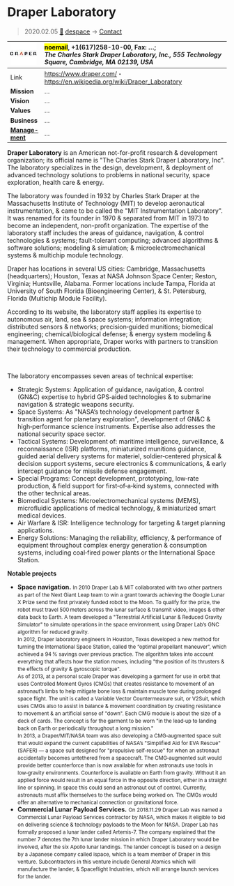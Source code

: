 # Draper Laboratory
> 2020.02.05 [🚀](../index/index.md) [despace](index.md) → [Contact](contact.md)

|[![](f/con/d/draper_lab_logo1_thumb.jpg)](f/con/d/draper_lab_logo1.png)|<mark>noemail</mark>, +1(617)258-10-00, Fax: …;<br> *The Charles Stark Draper Laboratory, Inc., 555 Technology Square, Cambridge, MA 02139, USA*|
|:--|:--|
|Link|<https://www.draper.com/>・ <https://en.wikipedia.org/wiki/Draper_Laboratory>|
|**Mission**|…|
|**Vision**|…|
|**Values**|…|
|**Business**|…|
|**[Manage-<br>ment](mgmt.md)**|…|

**Draper Laboratory** is an American not-for-profit research & development organization; its official name is "The Charles Stark Draper Laboratory, Inc". The laboratory specializes in the design, development, & deployment of advanced technology solutions to problems in national security, space exploration, health care & energy.

The laboratory was founded in 1932 by Charles Stark Draper at the Massachusetts Institute of Technology (MIT) to develop aeronautical instrumentation, & came to be called the "MIT Instrumentation Laboratory". It was renamed for its founder in 1970 & separated from MIT in 1973 to become an independent, non-profit organization. The expertise of the laboratory staff includes the areas of guidance, navigation, & control technologies & systems; fault-tolerant computing; advanced algorithms & software solutions; modeling & simulation; & microelectromechanical systems & multichip module technology.

Draper has locations in several US cities: Cambridge, Massachusetts (headquarters); Houston, Texas at NASA Johnson Space Center; Reston, Virginia; Huntsville, Alabama. Former locations include Tampa, Florida at University of South Florida (Bioengineering Center), & St. Petersburg, Florida (Multichip Module Facility).

According to its website, the laboratory staff applies its expertise to autonomous air, land, sea & space systems; information integration; distributed sensors & networks; precision‑guided munitions; biomedical engineering; chemical/biological defense; & energy system modeling & management. When appropriate, Draper works with partners to transition their technology to commercial production.


<p style="page-break-after:always"> </p>

The laboratory encompasses seven areas of technical expertise:

   - Strategic Systems: Application of guidance, navigation, & control (GN&C) expertise to hybrid GPS‑aided technologies & to submarine navigation & strategic weapons security.
   - Space Systems: As "NASA’s technology development partner & transition agent for planetary exploration", development of GN&C & high‑performance science instruments. Expertise also addresses the national security space sector.
   - Tactical Systems: Development of: maritime intelligence, surveillance, & reconnaissance (ISR) platforms, miniaturized munitions guidance, guided aerial delivery systems for materiel, soldier‑centered physical & decision support systems, secure electronics & communications, & early intercept guidance for missile defense engagement.
   - Special Programs: Concept development, prototyping, low‑rate production, & field support for first‑of‑a‑kind systems, connected with the other technical areas.
   - Biomedical Systems: Microelectromechanical systems (MEMS), microfluidic applications of medical technology, & miniaturized smart medical devices.
   - Air Warfare & ISR: Intelligence technology for targeting & target planning applications.
   - Energy Solutions: Managing the reliability, efficiency, & performance of equipment throughout complex energy generation & consumption systems, including coal‑fired power plants or the International Space Station.

**Notable projects**

   - **Space navigation.** <small>In 2010 Draper Lab & MIT collaborated with two other partners as part of the Next Giant Leap team to win a grant towards achieving the Google Lunar X Prize send the first privately funded robot to the Moon. To qualify for the prize, the robot must travel 500 meters across the lunar surface & transmit video, images & other data back to Earth. A team developed a "Terrestrial Artificial Lunar & Reduced Gravity Simulator" to simulate operations in the space environment, using Draper Lab’s GNC algorithm for reduced gravity.<br> In 2012, Draper laboratory engineers in Houston, Texas developed a new method for turning the International Space Station, called the “optimal propellant maneuver”, which achieved a 94 % savings over previous practice. The algorithm takes into account everything that affects how the station moves, including "the position of its thrusters & the effects of gravity & gyroscopic torque".<br> As of 2013, at a personal scale Draper was developing a garment for use in orbit that uses Controlled Moment Gyros (CMGs) that creates resistance to movement of an astronaut’s limbs to help mitigate bone loss & maintain muscle tone during prolonged space flight. The unit is called a Variable Vector Countermeasure suit, or V2Suit, which uses CMGs also to assist in balance & movement coordination by creating resistance to movement & an artificial sense of "down". Each CMG module is about the size of a deck of cards. The concept is for the garment to be worn "in the lead‑up to landing back on Earth or periodically throughout a long mission."<br> In 2013, a Draper/MIT/NASA team was also developing a CMG‑augmented space suit that would expand the current capabilities of NASA’s "Simplified Aid for EVA Rescue" (SAFER) — a space suit designed for "propulsive self‑rescue" for when an astronaut accidentally becomes untethered from a spacecraft. The CMG‑augmented suit would provide better counterforce than is now available for when astronauts use tools in low‑gravity environments. Counterforce is available on Earth from gravity. Without it an applied force would result in an equal force in the opposite direction, either in a straight line or spinning. In space this could send an astronaut out of control. Currently, astronauts must affix themselves to the surface being worked on. The CMGs would offer an alternative to mechanical connection or gravitational force.</small>
   - **Commercial Lunar Payload Services.** <small>On 2018.11.29 Draper Lab was named a Commercial Lunar Payload Services contractor by NASA, which makes it eligible to bid on delivering science & technology payloads to the Moon for NASA. Draper Lab has formally proposed a lunar lander called Artemis-7. The company explained that the number 7 denotes the 7th lunar lander mission in which Draper Laboratory would be involved, after the six Apollo lunar landings. The lander concept is based on a design by a Japanese company called ispace, which is a team member of Draper in this venture. Subcontractors in this venture include General Atomics which will manufacture the lander, & Spaceflight Industries, which will arrange launch services for the lander.</small>
